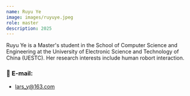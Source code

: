 ```yaml
---
name: Ruyu Ye
image: images/ruyuye.jpeg
role: master
description: 2025
---
```


Ruyu Ye is a Master's student in the School of Computer Science and Engineering at the University of Electronic Science and Technology of China (UESTC). Her research interests include human robort interaction.

### 📧 E-mail:
- lars_y@163.com
